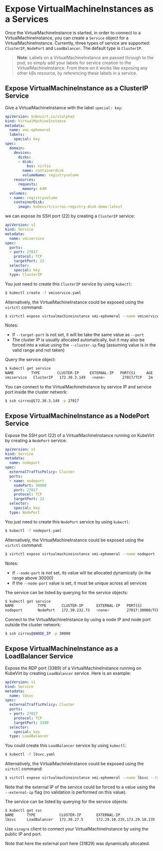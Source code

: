# Expose VirtualMachineInstances as a Services

Once the VirtualMachineInstance is started, in order to connect to a VirtualMachineInstance,
you can create a `Service` object for a VirtualMachineInstance. Currently, three types
of service are supported: `ClusterIP`, `NodePort` and `LoadBalancer`. The
default type is `ClusterIP`.

> **Note**: Labels on a VirtualMachineInstance are passed through to the pod, so simply
> add your labels for service creation to the VirtualMachineInstance. From there on it works like
> exposing any other k8s resource, by referencing these labels in a service.

## Expose VirtualMachineInstance as a ClusterIP Service

Give a VirtualMachineInstance with the label `special: key`:

```yaml
apiVersion: kubevirt.io/v1alpha2
kind: VirtualMachineInstance
metadata:
  name: vmi-ephemeral
  labels:
    special: key
spec:
  domain:
    devices:
      disks:
      - disk:
          bus: virtio
        name: containerdisk
        volumeName: registryvolume
    resources:
      requests:
        memory: 64M
  volumes:
  - name: registryvolume
    containerDisk:
      image: kubevirt/cirros-registry-disk-demo:latest
```

we can expose its SSH port (22) by creating a `ClusterIP` service:

```yaml
apiVersion: v1
kind: Service
metadata:
  name: vmiservice
spec:
  ports:
  - port: 27017
    protocol: TCP
    targetPort: 22
  selector:
    special: key
  type: ClusterIP
```

You just need to create this `ClusterIP` service by using `kubectl`:

```bash
$ kubectl create -f vmiservice.yaml
```

Alternatively, the VirtualMachineInstance could be exposed using the `virtctl` command:


```bash
$ virtctl expose virtualmachineinstance vmi-ephemeral --name vmiservice --port 27017 --target-port 22
```

Notes:
* If `--target-port` is not set, it will be take the same value as `--port`
* The cluster IP is usually allocated automatically, but it may also be forced into a value using the `--cluster-ip` flag (assuming value is in the valid range and not taken)

Query the service object:

```bash
$ kubectl get service
NAME        TYPE        CLUSTER-IP     EXTERNAL-IP   PORT(S)     AGE
vmiservice   ClusterIP   172.30.3.149   <none>        27017/TCP   2m
```

You can connect to the VirtualMachineInstance by service IP and service port inside the cluster network:

```bash
$ ssh cirros@172.30.3.149 -p 27017
```

## Expose VirtualMachineInstance as a NodePort Service

Expose the SSH port (22) of a VirtualMachineInstance running on KubeVirt by creating a
`NodePort` service:

```yaml
apiVersion: v1
kind: Service
metadata:
  name: nodeport
spec:
  externalTrafficPolicy: Cluster
  ports:
  - name: nodeport
    nodePort: 30000
    port: 27017
    protocol: TCP
    targetPort: 22
  selector:
    special: key
  type: NodePort
```

You just need to create this `NodePort` service by using `kubectl`:

```bash
$ kubectl -f nodeport.yaml
```

Alternatively, the VirtualMachineInstance could be exposed using the `virtctl` command:

```bash
$ virtctl expose virtualmachineinstance vmi-ephemeral --name nodeport --type NodePort --port 27017 --target-port 22 --node-port 30000
```

Notes:
* If `--node-port` is not set, its value will be allocated dynamically (in the range above 30000)
* If the `--node-port` value is set, it must be unique across all services

The service can be listed by querying for the service objects:

```bash
$ kubectl get service
NAME           TYPE       CLUSTER-IP      EXTERNAL-IP   PORT(S)           AGE
nodeport       NodePort   172.30.232.73   <none>        27017:30000/TCP   5m
```

Connect to the VirtualMachineInstance by using a node IP and node port outside the
cluster network:

```bash
$ ssh cirros@$NODE_IP -p 30000
```

## Expose VirtualMachineInstance as a LoadBalancer Service

Expose the RDP port (3389) of a VirtualMachineInstance running on KubeVirt by creating
`LoadBalancer` service. Here is an example:

```yaml
apiVersion: v1
kind: Service
metadata:
  name: lbsvc
spec:
  externalTrafficPolicy: Cluster
  ports:
  - port: 27017
    protocol: TCP
    targetPort: 3389
  selector:
    special: key
  type: LoadBalancer
```

You could create this `LoadBalancer` service by using `kubectl`:

```bash
$ kubectl -f lbsvc.yaml
```

Alternatively, the VirtualMachineInstance could be exposed using the `virtctl` command:

```bash
$ virtctl expose virtualmachineinstance vmi-ephemeral --name lbsvc --type LoadBalancer --port 27017 --target-port 3389
```

Note that the external IP of the service could be forced to a value using the `--external-ip` flag (no validation is performed on this value).

The service can be listed by querying for the service objects:

```bash
$ kubectl get svc
NAME      TYPE           CLUSTER-IP       EXTERNAL-IP                   PORT(S)           AGE
lbsvc     LoadBalancer   172.30.27.5      172.29.10.235,172.29.10.235   27017:31829/TCP   5s
```

Use `vinagre` client to connect your VirtualMachineInstance by using the public IP and
port. 

Note that here the external port here (31829) was dynamically allocated.

